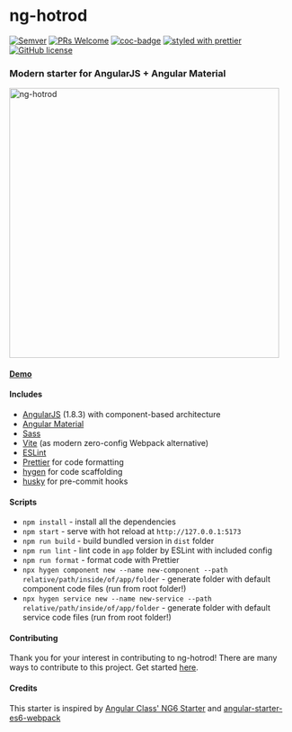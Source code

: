 # ng-hotrod

[![Semver](https://img.shields.io/github/package-json/v/fyodorio/ng-hotrod)](https://github.com/fyodorio/ng-hotrod/releases)
[![PRs Welcome](https://img.shields.io/badge/PRs-welcome-brightgreen.svg?style=flat-square)](http://makeapullrequest.com)
[![coc-badge](https://img.shields.io/badge/codeof-conduct-ff69b4.svg?style=flat-square)](https://github.com/fyodorio/ng-hotrod/blob/master/.github/CODE_OF_CONDUCT.md)
[![styled with prettier](https://img.shields.io/badge/styled_with-prettier-ff69b4.svg?style=flat-square)](https://github.com/prettier/prettier)
[![GitHub license](https://img.shields.io/github/license/loenko/ng-hotrod.svg)](https://github.com/fyodorio/ng-hotrod/blob/master/LICENSE)

### Modern starter for AngularJS + Angular Material

<img src="https://res.cloudinary.com/fyodorio/image/upload/v1611994660/my-logos/hotrod-logo_rhkfxy.jpg" alt="ng-hotrod" width="480px;" >

#### [Demo](https://ng-hotrod.netlify.app)

#### Includes

-   [AngularJS](https://angularjs.org/) (1.8.3) with component-based architecture
-   [Angular Material](https://material.angularjs.org/latest/)
-   [Sass](https://sass-lang.com/)
-   [Vite](https://vitejs.dev/) (as modern zero-config Webpack alternative)
-   [ESLint](https://eslint.org/)
-   [Prettier](https://prettier.io/) for code formatting
-   [hygen](https://www.hygen.io/) for code scaffolding
-   [husky](https://github.com/typicode/husky) for pre-commit hooks

#### Scripts

-   `npm install` - install all the dependencies
-   `npm start` - serve with hot reload at `http://127.0.0.1:5173`
-   `npm run build` - build bundled version in `dist` folder
-   `npm run lint` - lint code in `app` folder by ESLint with included config
-   `npm run format` - format code with Prettier
-   `npx hygen component new --name new-component --path relative/path/inside/of/app/folder` - generate folder with default component code files (run from root folder!)
-   `npx hygen service new --name new-service --path relative/path/inside/of/app/folder` - generate folder with default service code files (run from root folder!)

#### Contributing

Thank you for your interest in contributing to ng-hotrod! There are many ways to contribute to this project. Get started [here](https://github.com/loenko/ng-hotrod/blob/master/.github/CONTRIBUTING.md).

#### Credits

This starter is inspired by [Angular Class' NG6 Starter](https://github.com/gdi2290/NG6-starter) and [angular-starter-es6-webpack](https://github.com/TheLarkInn/angular-starter-es6-webpack)

